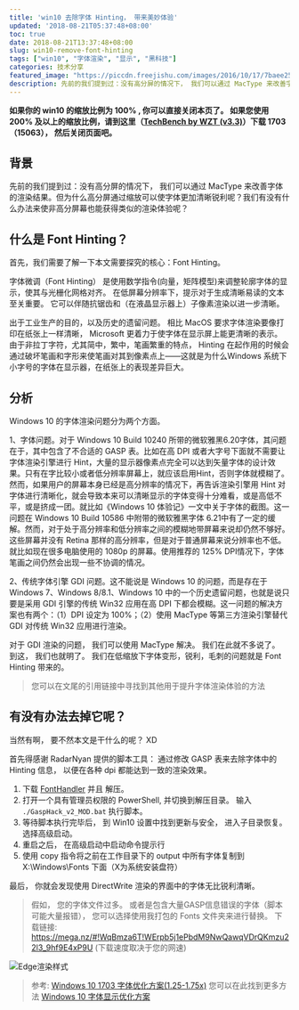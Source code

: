 ```yaml
---
title: 'win10 去除字体 Hinting， 带来美妙体验'
updated: '2018-08-21T05:37:48+08:00'
toc: true
date: 2018-08-21T13:37:48+08:00
slug: win10-remove-font-hinting
tags: ["win10", "字体渲染", "显示", "黑科技"]
categories: 技术分享
featured_image: "https://piccdn.freejishu.com/images/2016/10/17/7baee256388fec61da822b2447d5d8b9.jpg"
description: 先前的我们提到过：没有高分屏的情况下， 我们可以通过 MacType 来改善字体的渲染结果。但为什么高分屏通过缩放可以使字体更加清晰锐利呢？我们有没有什么办法来使非高分屏幕也能获得类似的渲染体验呢？
---
```


**如果你的 win10 的缩放比例为 100% , 你可以直接关闭本页了。 如果您使用 200% 及以上的缩放比例，请到这里（[TechBench by WZT (v3.3)](https://tb.rg-adguard.net/public.php)）下载 1703（15063）， 然后关闭页面吧。**

## 背景

先前的我们提到过：没有高分屏的情况下， 我们可以通过 MacType 来改善字体的渲染结果。但为什么高分屏通过缩放可以使字体更加清晰锐利呢？我们有没有什么办法来使非高分屏幕也能获得类似的渲染体验呢？

## 什么是 Font Hinting？
首先，我们需要了解一下本文需要探究的核心：Font Hinting。

字体微调（Font Hinting） 是使用数学指令(向量，矩阵模型)来调整轮廓字体的显示，使其与光栅化网格对齐。 在低屏幕分辨率下，提示对于生成清晰易读的文本至关重要。 它可以伴随抗锯齿和（在液晶显示器上）子像素渲染以进一步清晰。

出于工业生产的目的，以及历史的遗留问题。 相比 MacOS 要求字体渲染要像打印在纸张上一样清晰， Microsoft 更着力于使字体在显示屏上能更清晰的表示。 由于非拉丁字符，尤其简中，繁中，笔画繁重的特点， Hinting 在起作用的时候会通过破坏笔画和字形来使笔画对其到像素点上——这就是为什么Windows 系统下小字号的字体在显示器，在纸张上的表现差异巨大。

## 分析
Windows 10 的字体渲染问题分为两个方面。

1、字体问题。对于 Windows 10 Build 10240 所带的微软雅黑6.20字体，其问题在于，其中包含了不合适的 GASP 表。比如在高 DPI 或者大字号下面就不需要让字体渲染引擎进行 Hint，大量的显示器像素点完全可以达到矢量字体的设计效果。只有在字比较小或者低分辨率屏幕上，就应该启用Hint，否则字体就模糊了。然而，如果用户的屏幕本身已经是高分辨率的情况下，再告诉渲染引擎用 Hint 对字体进行清晰化，就会导致本来可以清晰显示的字体变得十分难看，或是高低不平，或是挤成一团。就比如《Windows 10 体验记》一文中关于字体的截图。这一问题在 Windows 10 Build 10586 中附带的微软雅黑字体  6.21中有了一定的缓解。然而，对于处于高分辨率和低分辨率之间的模糊地带屏幕来说却仍然不够好。这些屏幕并没有 Retina 那样的高分辨率，但是对于普通屏幕来说分辨率也不低。就比如现在很多电脑使用的 1080p 的屏幕。使用推荐的 125% DPI情况下，字体笔画之间仍然会出现一些不协调的情况。

2、传统字体引擎 GDI 问题。这不能说是 Windows 10 的问题，而是存在于 Windows 7、Windows 8/8.1、Windows 10 中的一个历史遗留问题，也就是说只要是采用 GDI 引擎的传统 Win32 应用在高 DPI 下都会模糊。这一问题的解决方案也有两个：（1）DPI 设定为 100%；（2）使用 MacType 等第三方渲染引擎替代 GDI 对传统 Win32 应用进行渲染。

对于 GDI 渲染的问题， 我们可以使用 MacType 解决。 我们在此就不多说了。
到这， 我们也就明了。 我们在低缩放下字体变形，锐利，毛刺的问题就是 Font Hinting 带来的。

> 您可以在文尾的引用链接中寻找到其他用于提升字体渲染体验的方法

## 有没有办法去掉它呢？
当然有啊， 要不然本文是干什么的呢？ XD

首先得感谢 RadarNyan 提供的脚本工具： 通过修改 GASP 表来去除字体中的 Hinting 信息， 以便在各种 dpi 都能达到一致的渲染效果。
1. 下载 [FontHandler](https://static.a632079.me/files/FontHandler.zip) 并且 解压。
2. 打开一个具有管理员权限的 PowerShell, 并切换到解压目录。 输入 `./GaspHack_v2_MOD.bat` 执行脚本。
3. 等待脚本执行完毕后， 到 Win10 设置中找到更新与安全， 进入子目录恢复。 选择高级启动。
4. 重启之后， 在高级启动中启动命令提示行
5. 使用 copy 指令将之前在工作目录下的 output 中所有字体复制到 X:\Windows\Fonts 下面（X为系统安装盘符）

最后， 你就会发现使用 DirectWrite 渲染的界面中的字体无比锐利清晰。

> 假如， 您的字体文件过多。 或者是包含大量GASP信息错误的字体（脚本可能大量报错）， 您可以选择使用我打包的 Fonts 文件夹来进行替换。
> 下载链接: https://mega.nz/#!WqBmza6T!WErpb5j1ePbdM9NwQawqVDrQKmzu22l3_9hf9E4xP9U (下载速度取决于您的网速)


![Edge渲染样式](https://cdn.nodebb-cn.org/assets/d742681b-f096-4355-b2d1-7e8a0832902d.png)

> 参考:
> [Windows 10 1703 字体优化方案(1.25-1.75x)](https://zhuanlan.zhihu.com/p/26046562) 您可以在此找到更多方法
> [Windows 10 字体显示优化方案](https://th0.me/1919.html/comment-page-1)
